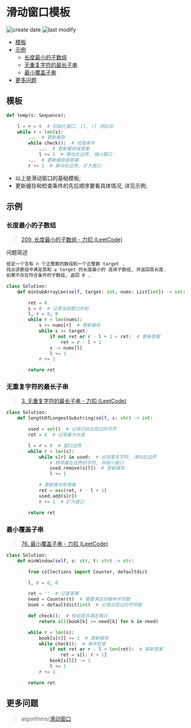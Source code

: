滑动窗口模板
===
<!--START_SECTION:badge-->
![create date](https://img.shields.io/static/v1?label=create%20date&message=2022-10-xx&label_color=gray&color=lightsteelblue&style=flat-square)
![last modify](https://img.shields.io/static/v1?label=last%20modify&message=2025-08-03%2022%3A42%3A16&label_color=gray&color=thistle&style=flat-square)
<!--END_SECTION:badge-->
<!--info
top: false
draft: false
hidden: false
tags: [algo_temp]
-->

<!-- TOC -->
- [模板](#模板)
- [示例](#示例)
    - [长度最小的子数组](#长度最小的子数组)
    - [无重复字符的最长子串](#无重复字符的最长子串)
    - [最小覆盖子串](#最小覆盖子串)
- [更多问题](#更多问题)
<!-- TOC -->

<!-- 相对链接路径
> algorithms/[xxx](../../../../algorithms/README.md#xxx)
-->

## 模板

```Python
def temp(s: Sequence):

    l = r = 0  # 初始化窗口, [l, r] 闭区间
    while r < len(s):
        ...  # 更新缓存
        while check():  # 检查条件
            ...  # 更新缓存或答案
            l += 1  # 移动左边界, 缩小窗口
        ...  # 更新缓存或答案
        r += 1  # 移动右边界, 扩大窗口
```
- 以上是滑动窗口的基础模板;
- 更新缓存和检查条件的先后顺序要看具体情况, 详见示例;

## 示例

### 长度最小的子数组
> [209. 长度最小的子数组 - 力扣 (LeetCode) ](https://leetcode.cn/problems/minimum-size-subarray-sum/)

问题简述
```txt
给定一个含有 n 个正整数的数组和一个正整数 target .
找出该数组中满足其和 ≥ target 的长度最小的 连续子数组, 并返回其长度.
如果不存在符合条件的子数组, 返回 0 .
```

```Python
class Solution:
    def minSubArrayLen(self, target: int, nums: List[int]) -> int:

        ret = 0
        s = 0  # 记录当前窗口的和
        l, r = 0, 0
        while r < len(nums):
            s += nums[r]  # 更新缓存
            while s >= target:
                if not ret or r - l + 1 < ret:  # 更新答案
                    ret = r - l + 1
                s -= nums[l]
                l += 1
            r += 1

        return ret
```

### 无重复字符的最长子串
> [3. 无重复字符的最长子串 - 力扣 (LeetCode) ](https://leetcode-cn.com/problems/longest-substring-without-repeating-characters/)

```python
class Solution:
    def lengthOfLongestSubstring(self, s: str) -> int:

        used = set()  # 记录已经出现过的字符
        ret = 0  # 记录最大长度

        l = r = 0  # 窗口边界
        while r < len(s):
            while s[r] in used:  # 出现重复字符, 滑动左边界
                # 移除最左边界的字符, 并缩小窗口
                used.remove(s[l])  # 更新缓存
                l += 1

            # 更新缓存和答案
            ret = max(ret, r - l + 1)
            used.add(s[r])
            r += 1  # 扩大窗口

        return ret
```


### 最小覆盖子串
> [76. 最小覆盖子串 - 力扣 (LeetCode) ](https://leetcode.cn/problems/minimum-window-substring/)

```Python
class Solution:
    def minWindow(self, s: str, t: str) -> str:

        from collections import Counter, defaultdict

        l, r = 0, 0

        ret = ''  # 记录答案
        need = Counter(t)  # 需要满足的每种字符数
        book = defaultdict(int)  # 记录出现过的字符数

        def check():  # 检验是否满足情况
            return all(book[k] >= need[k] for k in need)

        while r < len(s):
            book[s[r]] += 1  # 更新缓存
            while check():  # 条件检查
                if not ret or r - l < len(ret):  # 更新答案
                    ret = s[l: r + 1]
                book[s[l]] -= 1
                l += 1
            r += 1

        return ret
```


## 更多问题
> algorithms/[滑动窗口](../../../../algorithms/README.md#滑动窗口)
